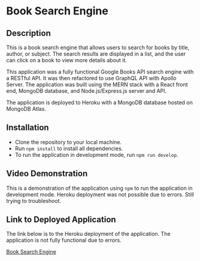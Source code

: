# Book Search Engine

## Description

This is a book search engine that allows users to search for books by title, author, or subject. The search results are displayed in a list, and the user can click on a book to view more details about it.

This application was a fully functional Google Books API search engine with a RESTful API. It was then refactored to use GraphQL API with Apollo Server. The application was built using the MERN stack with a React front end, MongoDB database, and Node.js/Express.js server and API.

The application is deployed to Heroku with a MongoDB database hosted on MongoDB Atlas.

## Installation

- Clone the repository to your local machine.
- Run `npm install` to install all dependencies.
- To run the application in development mode, run `npm run develop`.

## Video Demonstration

This is a demonstration of the application using `npm` to run the application in development mode. Heroku deployment was not possible due to errors. Still trying to troubleshoot.

## Link to Deployed Application

The link below is to the Heroku deployment of the application. The application is not fully functional due to errors.

[Book Search Engine](https://jo-book-search-engine.herokuapp.com/)
